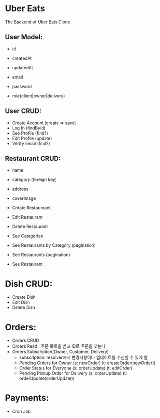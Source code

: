 # Uber Eats

The Backend of Uber Eats Clone

## User Model:

- id
- createdAt
- updatedAt

- email
- password
- role(client|owner|delivery)

## User CRUD:

- Create Account (create => save)
- Log In (findById)
- See Profile (find?)
- Edit Profile (update)
- Verify Email (find?)

## Restaurant CRUD:

- name
- category (foreign key)
- address
- coverImage

- Create Restaunrant
- Edit Restaurant
- Delete Restaurant

- See Categories
- See Restaurants by Category (pagination)
- See Restaurants (pagination)
- See Restaurant

# Dish CRUD:

- Create Dish
- Edit Dish
- Delete Dish

# Orders:

- Orders CRUD
- Orders Read : 주문 목록을 받고 ID로 주문을 찾는다
- Orders Subscription(Owner, Customer, Delivery)
  - subscription: resolver에서 변경사항이나 업데이트를 수신할 수 있게 함
  - Pending Orders for Owner (s: newOrder) (t: createOrder(newOrder))
  - Order Status for Everyone (s: orderUpdate) (t: editOrder)
  - Pending Pickup Order for Delivery (s: orderUpdate) (t: orderUpdate(orderUpdate))

# Payments:

- Cron Job
